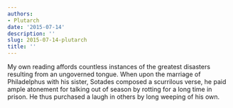 ```yaml
---
authors:
- Plutarch
date: '2015-07-14'
description: ''
slug: 2015-07-14-plutarch
title: ''
---
```

My own reading affords countless instances of the greatest disasters resulting from an ungoverned tongue. When upon the marriage of Philadelphus with his sister, Sotades composed a scurrilous verse, he paid ample atonement for talking out of season by rotting for a long time in prison. He thus purchased a laugh in others by long weeping of his own.




